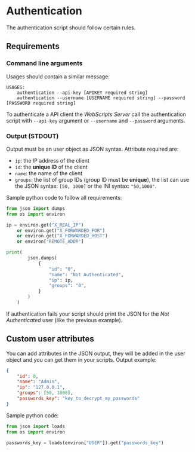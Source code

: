# Authentication

The authentication script should follow certain rules.

## Requirements

### Command line arguments

Usages should contain a similar message:
```text
USAGES:
	authentication --api-key [APIKEY required string]
	authentication --username [USERNAME required string] --password [PASSWORD required string]
```

To authenticate a API client the *WebScripts Server* call the authentication script with `--api-key` argument or `--username` and `--password` arguments.

### Output (STDOUT)

Output must be an user object as JSON syntax.
Attribute required are:
 - `ip`: the IP address of the client
 - `id`: the **unique ID** of the client 
 - `name`: the name of the client
 - `groups`: the list of group IDs (group ID must be **unique**), the list can use the JSON syntax: `[50, 1000]` or the INI syntax: `"50,1000"`.

Sample python code to follow all requirements:
```python
from json import dumps
from os import environ

ip = environ.get("X_REAL_IP")
    or environ.get("X_FORWARDED_FOR")
    or environ.get("X_FORWARDED_HOST")
    or environ["REMOTE_ADDR"]

print(
        json.dumps(
            {
                "id": "0",
                "name": "Not Authenticated",
                "ip": ip,
                "groups": "0",
            }
        )
    )
```

If authentication fails your script should print the JSON for the *Not Authenticated* user (like the previous example).

## Custom user attributes

You can add attributes in the JSON output, they will be added in the user object and you can get them in your scripts.
Output example:
```json
{
    "id": 0,
    "name": "Admin",
    "ip": "127.0.0.1",
    "groups": [50, 1000],
    "passwords_key": "key_to_decrypt_my_passwords"
}
```

Sample python code:
```python
from json import loads
from os import environ

passwords_key = loads(environ["USER"]).get("passwords_key")
```
